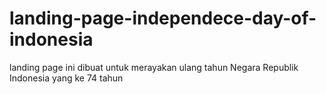 # landing-page-independece-day-of-indonesia
landing page ini dibuat untuk merayakan ulang tahun Negara Republik Indonesia yang ke 74 tahun
